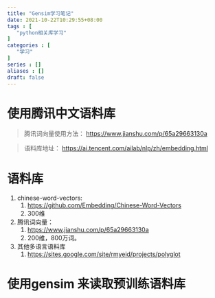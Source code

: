 ```yaml
---
title: "Gensim学习笔记"
date: 2021-10-22T10:29:55+08:00
tags : [
   "python相关库学习"
]
categories : [
   "学习"
]
series : []
aliases : []
draft: false
---
```


# 使用腾讯中文语料库

> 腾讯词向量使用方法： https://www.jianshu.com/p/65a29663130a  

> 语料库地址： https://ai.tencent.com/ailab/nlp/zh/embedding.html

# 语料库
1. chinese-word-vectors:
   1. https://github.com/Embedding/Chinese-Word-Vectors
   2. 300维
2. 腾讯词向量：
   1. https://www.jianshu.com/p/65a29663130a 
   2. 200维，800万词。
3. 其他多语言语料库
   1. https://sites.google.com/site/rmyeid/projects/polyglot

# 使用gensim 来读取预训练语料库

